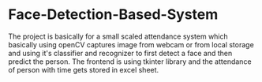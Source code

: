 # Face-Detection-Based-System
The project is basically for a small scaled attendance system which basically using openCV captures image from webcam or from local storage and using it's classifier and recognizer to first detect a face and then predict the person. The frontend is using tkinter library and the attendance of person with time gets stored in excel sheet.
